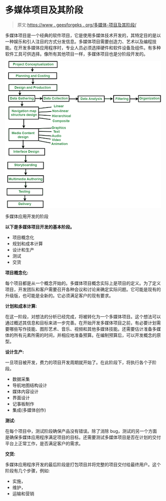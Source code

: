 # 多媒体项目及其阶段

> 原文:[https://www . geesforgeks . org/多媒体-项目及其阶段/](https://www.geeksforgeeks.org/multimedia-projects-and-its-stages/)

多媒体项目是一个经典的软件项目，它是使用多媒体技术开发的，其特定目的是以一种娱乐和引人注目的方式分发信息。多媒体项目需要创造力、艺术以及编程技能。在开发多媒体应用程序时，专业人员必须选择硬件和软件设备及组件。有多种软件工具可供选择。像所有其他项目一样，多媒体项目也是分阶段开发的。

![](img/89646ea423f87972d1799378d989823c.png)

多媒体应用开发的阶段

**以下是多媒体项目开发的基本阶段。**

*   项目概念化
*   规划和成本计算
*   设计和生产
*   测试
*   交货

**项目概念化:**

每个项目都是从一个概念开始的。多媒体项目概念实际上是项目的定义。为了定义项目，开发团队和客户需要召开各种会议和讨论来确定实际问题。它可能是现有的升级版，也可能是全新的。它必须满足客户的现有要求。

**计划和成本计算:**

在这一阶段，对想法的分析已经完成，将被转化为一个多媒体项目。这个想法可以通过概述其信息和目标来进一步完善。在开始开发多媒体项目之前，有必要计划需要哪些写作技能、图形艺术、音乐、视频和其他多媒体技能。还需要估计准备多媒体的所有元素所需的时间，并相应地准备预算。在编制预算后，可以开发概念的原型。

**设计生产:**

一旦项目被开发，费力的项目开发周期就开始了。在此阶段下，将执行各个子阶段。

*   数据采集
*   导航地图结构设计
*   媒体内容设计
*   界面设计
*   记事板制作
*   集成(多媒体创作)

**测试:**

在每个项目中，测试阶段确保产品没有错误。除了消除 bug，测试的另一个方面是确保多媒体应用程序满足项目的目标。还需要测试多媒体项目是否在计划的交付平台上正常工作，是否满足客户的需求。

**交货:**

多媒体应用程序开发的最后阶段是打包项目并将完整的项目交付给最终用户。这个阶段有几个步骤，例如:

*   实施，
*   维护，
*   运输和营销